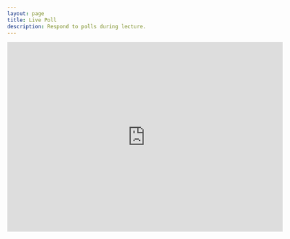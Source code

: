 ```yaml
---
layout: page
title: Live Poll
description: Respond to polls during lecture.
---
```



<iframe src="https://docs.google.com/forms/d/e/1FAIpQLSf3_MsLke6hNY5apwycbCv6Np-whhOW7CMNk9oQwMkGlzPkjg/viewform?embedded=true" width="640" height="439" frameborder="0" marginheight="0" marginwidth="0">Loading…</iframe>
